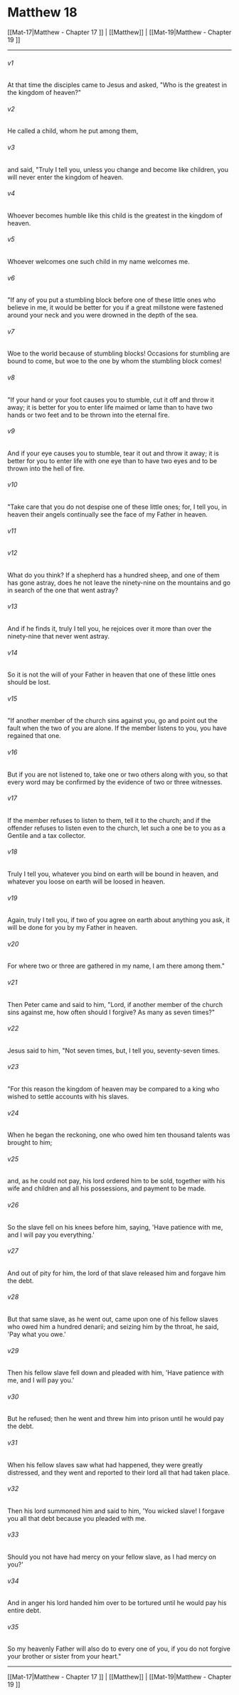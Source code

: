 # Matthew 18

[[Mat-17|Matthew - Chapter 17 ]] | [[Matthew]] | [[Mat-19|Matthew - Chapter 19 ]]
***

###### v1
At that time the disciples came to Jesus and asked, "Who is the greatest in the kingdom of heaven?"
###### v2
He called a child, whom he put among them,
###### v3
and said, "Truly I tell you, unless you change and become like children, you will never enter the kingdom of heaven.
###### v4
Whoever becomes humble like this child is the greatest in the kingdom of heaven.
###### v5
Whoever welcomes one such child in my name welcomes me.
###### v6
"If any of you put a stumbling block before one of these little ones who believe in me, it would be better for you if a great millstone were fastened around your neck and you were drowned in the depth of the sea.
###### v7
Woe to the world because of stumbling blocks! Occasions for stumbling are bound to come, but woe to the one by whom the stumbling block comes!
###### v8
"If your hand or your foot causes you to stumble, cut it off and throw it away; it is better for you to enter life maimed or lame than to have two hands or two feet and to be thrown into the eternal fire.
###### v9
And if your eye causes you to stumble, tear it out and throw it away; it is better for you to enter life with one eye than to have two eyes and to be thrown into the hell of fire.
###### v10
"Take care that you do not despise one of these little ones; for, I tell you, in heaven their angels continually see the face of my Father in heaven.
###### v11

###### v12
What do you think? If a shepherd has a hundred sheep, and one of them has gone astray, does he not leave the ninety-nine on the mountains and go in search of the one that went astray?
###### v13
And if he finds it, truly I tell you, he rejoices over it more than over the ninety-nine that never went astray.
###### v14
So it is not the will of your Father in heaven that one of these little ones should be lost.
###### v15
"If another member of the church sins against you, go and point out the fault when the two of you are alone. If the member listens to you, you have regained that one.
###### v16
But if you are not listened to, take one or two others along with you, so that every word may be confirmed by the evidence of two or three witnesses.
###### v17
If the member refuses to listen to them, tell it to the church; and if the offender refuses to listen even to the church, let such a one be to you as a Gentile and a tax collector.
###### v18
Truly I tell you, whatever you bind on earth will be bound in heaven, and whatever you loose on earth will be loosed in heaven.
###### v19
Again, truly I tell you, if two of you agree on earth about anything you ask, it will be done for you by my Father in heaven.
###### v20
For where two or three are gathered in my name, I am there among them."
###### v21
Then Peter came and said to him, "Lord, if another member of the church sins against me, how often should I forgive? As many as seven times?"
###### v22
Jesus said to him, "Not seven times, but, I tell you, seventy-seven times.
###### v23
"For this reason the kingdom of heaven may be compared to a king who wished to settle accounts with his slaves.
###### v24
When he began the reckoning, one who owed him ten thousand talents was brought to him;
###### v25
and, as he could not pay, his lord ordered him to be sold, together with his wife and children and all his possessions, and payment to be made.
###### v26
So the slave fell on his knees before him, saying, 'Have patience with me, and I will pay you everything.'
###### v27
And out of pity for him, the lord of that slave released him and forgave him the debt.
###### v28
But that same slave, as he went out, came upon one of his fellow slaves who owed him a hundred denarii; and seizing him by the throat, he said, 'Pay what you owe.'
###### v29
Then his fellow slave fell down and pleaded with him, 'Have patience with me, and I will pay you.'
###### v30
But he refused; then he went and threw him into prison until he would pay the debt.
###### v31
When his fellow slaves saw what had happened, they were greatly distressed, and they went and reported to their lord all that had taken place.
###### v32
Then his lord summoned him and said to him, 'You wicked slave! I forgave you all that debt because you pleaded with me.
###### v33
Should you not have had mercy on your fellow slave, as I had mercy on you?'
###### v34
And in anger his lord handed him over to be tortured until he would pay his entire debt.
###### v35
So my heavenly Father will also do to every one of you, if you do not forgive your brother or sister from your heart."

***

[[Mat-17|Matthew - Chapter 17 ]] | [[Matthew]] | [[Mat-19|Matthew - Chapter 19 ]]
